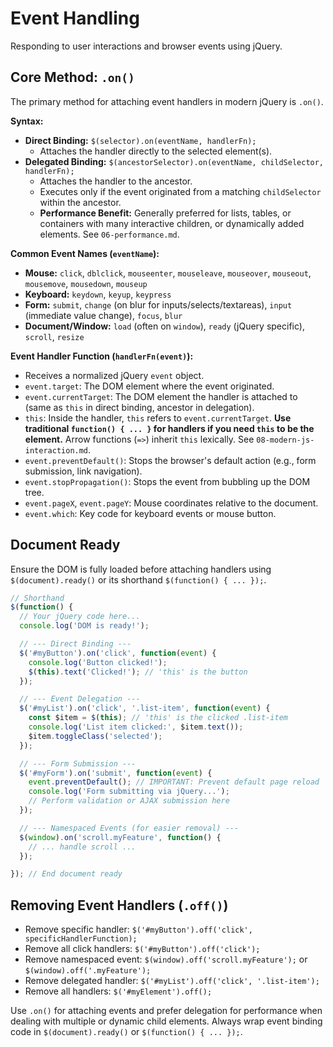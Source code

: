 # Event Handling

Responding to user interactions and browser events using jQuery.

## Core Method: `.on()`

The primary method for attaching event handlers in modern jQuery is `.on()`.

**Syntax:**

*   **Direct Binding:** `$(selector).on(eventName, handlerFn);`
    *   Attaches the handler directly to the selected element(s).
*   **Delegated Binding:** `$(ancestorSelector).on(eventName, childSelector, handlerFn);`
    *   Attaches the handler to the ancestor.
    *   Executes only if the event originated from a matching `childSelector` within the ancestor.
    *   **Performance Benefit:** Generally preferred for lists, tables, or containers with many interactive children, or dynamically added elements. See `06-performance.md`.

**Common Event Names (`eventName`):**

*   **Mouse:** `click`, `dblclick`, `mouseenter`, `mouseleave`, `mouseover`, `mouseout`, `mousemove`, `mousedown`, `mouseup`
*   **Keyboard:** `keydown`, `keyup`, `keypress`
*   **Form:** `submit`, `change` (on blur for inputs/selects/textareas), `input` (immediate value change), `focus`, `blur`
*   **Document/Window:** `load` (often on `window`), `ready` (jQuery specific), `scroll`, `resize`

**Event Handler Function (`handlerFn(event)`):**

*   Receives a normalized jQuery `event` object.
*   `event.target`: The DOM element where the event originated.
*   `event.currentTarget`: The DOM element the handler is attached to (same as `this` in direct binding, ancestor in delegation).
*   `this`: Inside the handler, `this` refers to `event.currentTarget`. **Use traditional `function() { ... }` for handlers if you need `this` to be the element.** Arrow functions (`=>`) inherit `this` lexically. See `08-modern-js-interaction.md`.
*   `event.preventDefault()`: Stops the browser's default action (e.g., form submission, link navigation).
*   `event.stopPropagation()`: Stops the event from bubbling up the DOM tree.
*   `event.pageX`, `event.pageY`: Mouse coordinates relative to the document.
*   `event.which`: Key code for keyboard events or mouse button.

## Document Ready

Ensure the DOM is fully loaded before attaching handlers using `$(document).ready()` or its shorthand `$(function() { ... });`.

```javascript
// Shorthand
$(function() {
  // Your jQuery code here...
  console.log('DOM is ready!');

  // --- Direct Binding ---
  $('#myButton').on('click', function(event) {
    console.log('Button clicked!');
    $(this).text('Clicked!'); // 'this' is the button
  });

  // --- Event Delegation ---
  $('#myList').on('click', '.list-item', function(event) {
    const $item = $(this); // 'this' is the clicked .list-item
    console.log('List item clicked:', $item.text());
    $item.toggleClass('selected');
  });

  // --- Form Submission ---
  $('#myForm').on('submit', function(event) {
    event.preventDefault(); // IMPORTANT: Prevent default page reload
    console.log('Form submitting via jQuery...');
    // Perform validation or AJAX submission here
  });

  // --- Namespaced Events (for easier removal) ---
  $(window).on('scroll.myFeature', function() {
    // ... handle scroll ...
  });

}); // End document ready
```

## Removing Event Handlers (`.off()`)

*   Remove specific handler: `$('#myButton').off('click', specificHandlerFunction);`
*   Remove all click handlers: `$('#myButton').off('click');`
*   Remove namespaced event: `$(window).off('scroll.myFeature');` or `$(window).off('.myFeature');`
*   Remove delegated handler: `$('#myList').off('click', '.list-item');`
*   Remove all handlers: `$('#myElement').off();`

Use `.on()` for attaching events and prefer delegation for performance when dealing with multiple or dynamic child elements. Always wrap event binding code in `$(document).ready()` or `$(function() { ... });`.
